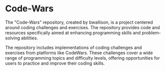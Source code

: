 # Code-Wars

The "Code-Wars" repository, created by bwallison, is a project centered around coding challenges and exercises. The repository provides code and resources specifically aimed at enhancing programming skills and problem-solving abilities.

The repository includes implementations of coding challenges and exercises from platforms like CodeWars. These challenges cover a wide range of programming topics and difficulty levels, offering opportunities for users to practice and improve their coding skills.

